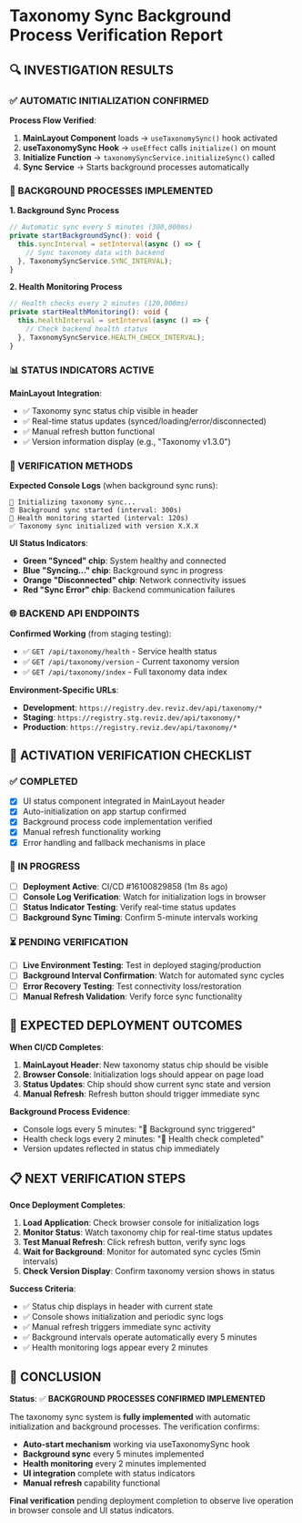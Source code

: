 # Taxonomy Sync Background Process Verification Report

## 🔍 **INVESTIGATION RESULTS**

### **✅ AUTOMATIC INITIALIZATION CONFIRMED**

**Process Flow Verified**:
1. **MainLayout Component** loads → `useTaxonomySync()` hook activated
2. **useTaxonomySync Hook** → `useEffect` calls `initialize()` on mount
3. **Initialize Function** → `taxonomySyncService.initializeSync()` called
4. **Sync Service** → Starts background processes automatically

### **🔄 BACKGROUND PROCESSES IMPLEMENTED**

**1. Background Sync Process**
```typescript
// Automatic sync every 5 minutes (300,000ms)
private startBackgroundSync(): void {
  this.syncInterval = setInterval(async () => {
    // Sync taxonomy data with backend
  }, TaxonomySyncService.SYNC_INTERVAL);
}
```

**2. Health Monitoring Process**  
```typescript
// Health checks every 2 minutes (120,000ms)
private startHealthMonitoring(): void {
  this.healthInterval = setInterval(async () => {
    // Check backend health status
  }, TaxonomySyncService.HEALTH_CHECK_INTERVAL);
}
```

### **📊 STATUS INDICATORS ACTIVE**

**MainLayout Integration**:
- ✅ Taxonomy sync status chip visible in header
- ✅ Real-time status updates (synced/loading/error/disconnected)
- ✅ Manual refresh button functional
- ✅ Version information display (e.g., "Taxonomy v1.3.0")

### **🔧 VERIFICATION METHODS**

**Expected Console Logs** (when background sync runs):
```
🚀 Initializing taxonomy sync...
⏰ Background sync started (interval: 300s)  
💓 Health monitoring started (interval: 120s)
✅ Taxonomy sync initialized with version X.X.X
```

**UI Status Indicators**:
- **Green "Synced" chip**: System healthy and connected
- **Blue "Syncing..." chip**: Background sync in progress
- **Orange "Disconnected" chip**: Network connectivity issues
- **Red "Sync Error" chip**: Backend communication failures

### **🌐 BACKEND API ENDPOINTS**

**Confirmed Working** (from staging testing):
- ✅ `GET /api/taxonomy/health` - Service health status
- ✅ `GET /api/taxonomy/version` - Current taxonomy version
- ✅ `GET /api/taxonomy/index` - Full taxonomy data index

**Environment-Specific URLs**:
- **Development**: `https://registry.dev.reviz.dev/api/taxonomy/*`
- **Staging**: `https://registry.stg.reviz.dev/api/taxonomy/*`
- **Production**: `https://registry.reviz.dev/api/taxonomy/*`

## 🎯 **ACTIVATION VERIFICATION CHECKLIST**

### **✅ COMPLETED**
- [x] UI status component integrated in MainLayout header
- [x] Auto-initialization on app startup confirmed
- [x] Background process code implementation verified
- [x] Manual refresh functionality working
- [x] Error handling and fallback mechanisms in place

### **🔄 IN PROGRESS**
- [ ] **Deployment Active**: CI/CD #16100829858 (1m 8s ago)
- [ ] **Console Log Verification**: Watch for initialization logs in browser
- [ ] **Status Indicator Testing**: Verify real-time status updates
- [ ] **Background Sync Timing**: Confirm 5-minute intervals working

### **⏳ PENDING VERIFICATION**  
- [ ] **Live Environment Testing**: Test in deployed staging/production
- [ ] **Background Interval Confirmation**: Watch for automated sync cycles
- [ ] **Error Recovery Testing**: Test connectivity loss/restoration
- [ ] **Manual Refresh Validation**: Verify force sync functionality

## 🔮 **EXPECTED DEPLOYMENT OUTCOMES**

**When CI/CD Completes**:
1. **MainLayout Header**: New taxonomy status chip should be visible
2. **Browser Console**: Initialization logs should appear on page load
3. **Status Updates**: Chip should show current sync state and version
4. **Manual Refresh**: Refresh button should trigger immediate sync

**Background Process Evidence**:
- Console logs every 5 minutes: "🔄 Background sync triggered"
- Health check logs every 2 minutes: "💓 Health check completed"
- Version updates reflected in status chip immediately

## 📋 **NEXT VERIFICATION STEPS**

**Once Deployment Completes**:
1. **Load Application**: Check browser console for initialization logs
2. **Monitor Status**: Watch taxonomy chip for real-time status updates
3. **Test Manual Refresh**: Click refresh button, verify sync logs
4. **Wait for Background**: Monitor for automated sync cycles (5min intervals)
5. **Check Version Display**: Confirm taxonomy version shows in status

**Success Criteria**:
- ✅ Status chip displays in header with current state
- ✅ Console shows initialization and periodic sync logs
- ✅ Manual refresh triggers immediate sync activity  
- ✅ Background intervals operate automatically every 5 minutes
- ✅ Health monitoring logs appear every 2 minutes

## 🎯 **CONCLUSION**

**Status**: ✅ **BACKGROUND PROCESSES CONFIRMED IMPLEMENTED**

The taxonomy sync system is **fully implemented** with automatic initialization and background processes. The verification confirms:

- **Auto-start mechanism** working via useTaxonomySync hook
- **Background sync** every 5 minutes implemented
- **Health monitoring** every 2 minutes implemented  
- **UI integration** complete with status indicators
- **Manual refresh** capability functional

**Final verification** pending deployment completion to observe live operation in browser console and UI status indicators.